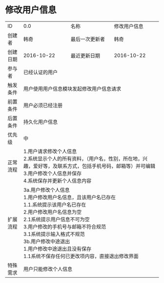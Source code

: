 # 修改用户信息
<table>
<tbody>
<tr><td>ID</td><td>0.0</td><td>名称</td><td>修改用户信息</td></tr>
<tr><td>创建者</td><td>韩奇</td><td>最后一次更新者</td><td>韩奇</td></tr>
<tr><td>创建日期</td><td>2016-10-22</td><td>最近更新日期</td><td>2016-10-22</td></tr>
<tr><td>参与者</td><td colspan="3">已经认证的用户</td></tr>
<tr><td>触发条件</td><td colspan="3">用户使用用户信息模块发起修改用户信息请求 </td></tr>
<tr><td>前置条件</td><td colspan="3">用户必须已经注册</td></tr>
<tr><td>后置条件</td><td colspan="3">持久化用户信息</td></tr>
<tr><td>优先级</td><td colspan="3">中</td></tr>
<tr><td>正常流程</td><td colspan="3">1.用户请求修改个人信息<br>2.系统显示个人的所有资料，（用户名，性别，所在地，兴趣，爱好等，及联系方式，包括手机号码，邮箱等）并可编辑<br>3.用户修改个人信息并保存<br>4.系统保存并更新个人信息内容</td></tr>
<tr><td>扩展流程</td><td colspan="3">3a.用户修改个人信息<br> 1.用户修改用户名信息，且该用户名已存在 <br>1.1.系统提示该用户名已存在<br>2.用户修改用户名信息为空<br>2.1系统提示用户信息不可为空<br>3.用户修改的手机号与邮箱不符合规范<br>3.1系统提示输入格式不规范<br>3b.用户修改中途退出 <br>1.用户修改中途退出且没有保存<br>1.1系统不保存任何已更改项内容，直接退出修改界面</td></tr>
<tr><td>特殊需求</td><td colspan="3"> 用户只能修改个人信息 </td></tr>
</tbody>
</table>
